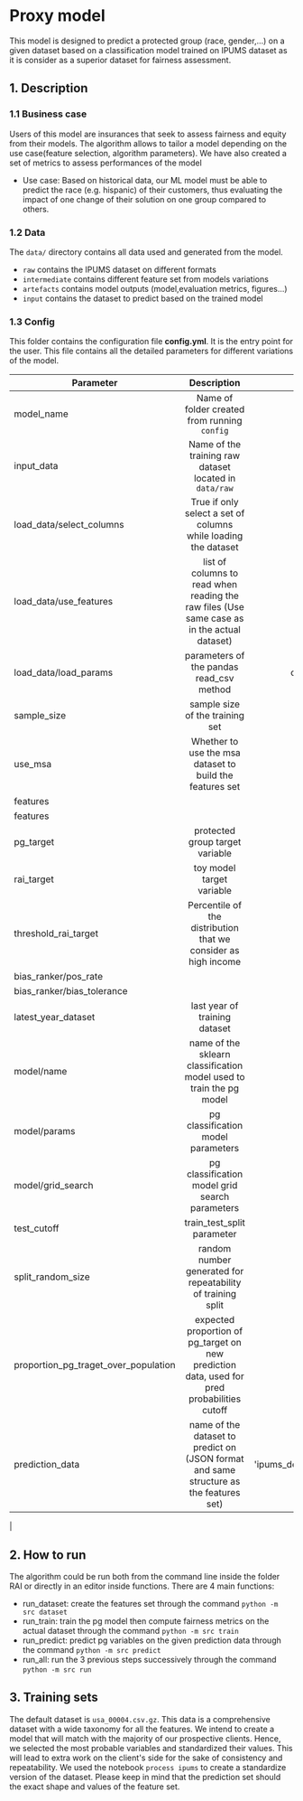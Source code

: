 # Proxy model

This model is designed to predict a protected group (race, gender,...) on a given dataset based on a classification model trained on 
IPUMS dataset as it is consider as a superior dataset for fairness assessment. 

## 1. Description

### 1.1 Business case

Users of this model are insurances that seek to assess fairness and equity from their models. The
algorithm allows to tailor a model depending on the use case(feature selection, algorithm parameters).
We have also created a set of metrics to assess performances of the model

- Use case:
Based on historical data, our ML model must be able to predict the race (e.g. hispanic) of their customers,
thus evaluating the impact of one change of their solution on one group compared to others. 

### 1.2 Data

The `data/` directory contains all data used and generated from the model.
 
- `raw` contains the IPUMS dataset on different formats
- `intermediate` contains different feature set from models variations
- `artefacts` contains model outputs (model,evaluation metrics, figures...)
- `input` contains the dataset to predict based on the trained model 

### 1.3 Config

This folder contains the configuration file **config.yml**. It is the entry point for the user. This 
file contains all the detailed parameters for different variations of the model. 


| Parameter   |     Description     |  Values |
|----------|:-------------:|------:|
| model_name |  Name of folder created from running `config` | proxy_model_hispanic_income |
| input_data |    Name of the training raw dataset located in `data/raw`   |   usa_00004.csv.gz |
| load_data/select_columns | True if only select a set of columns while loading the dataset |   True/False |
| load_data/use_features | list of columns to read when reading the raw files (Use same case as in the actual dataset) |    - AGE, -EDUC |
| load_data/load_params | parameters of the pandas read_csv method | compression: 'gzip', header: 0, sep: ',' |
| sample_size | sample size of the training set | 200000 |
| use_msa | Whether to use the msa dataset to build the features set | True |
| features |  |  |
| features |  |  |
| pg_target | protected group target variable | 'hispanic','black' |
| rai_target | toy model target variable | 'inctot' |
| threshold_rai_target | Percentile of the distribution that we consider as high income |  |
| bias_ranker/pos_rate |  |  |
| bias_ranker/bias_tolerance |  |  |
| latest_year_dataset | last year of training dataset | 2019 |
| model/name | name of the sklearn classification model used to train the pg model | 'LGBMClassifier' |
| model/params | pg classification model parameters | max_depth: 3 n_estimators: 1000 |
| model/grid_search | pg classification model grid search parameters  | n_estimators:  [100,200,400] |
| test_cutoff | train_test_split parameter | 0.8 |
| split_random_size | random number generated for repeatability of training split | 42 |
| proportion_pg_traget_over_population | expected proportion of pg_target on new prediction data, used for pred probabilities cutoff  | 0.1 |
| prediction_data | name of the dataset to predict on (JSON format and same structure as the features set) | 'ipums_default_met_sex_age_marst_educ.json' |
| 

## 2. How to run

The algorithm could be run both from the command line inside the folder RAI or directly in an editor inside functions. 
There are 4 main functions:
- run_dataset: create the features set through the command `python -m src dataset`
- run_train: train the pg model then compute fairness metrics on the actual dataset through the command `python -m src train`
- run_predict: predict pg variables on the given prediction data through the command `python -m src predict`
- run_all: run the 3 previous steps successively through the command `python -m src run`

## 3. Training sets

The default dataset is `usa_00004.csv.gz`. This data is a comprehensive dataset with a wide taxonomy for all the features. We intend to create a model that will match with the majority of our prospective clients. 
Hence, we selected the most probable variables and standardized their values. This will lead to extra work on the client's side for the sake of consistency and repeatability.
We used the notebook `process ipums` to create a standardize version of the dataset. Please keep in mind that the prediction set should the exact shape and values of the feature set.
